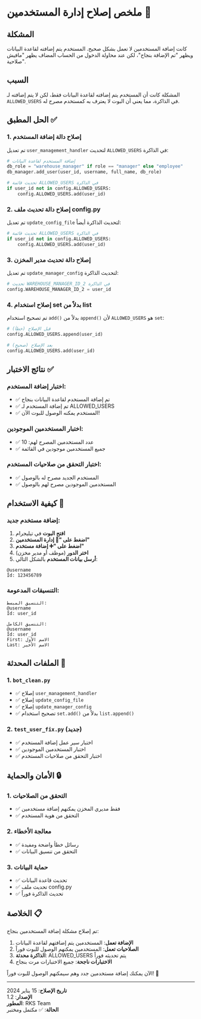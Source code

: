 # ملخص إصلاح إدارة المستخدمين 👥

## المشكلة
كانت إضافة المستخدمين لا تعمل بشكل صحيح. المستخدم يتم إضافته لقاعدة البيانات ويظهر "تم الإضافة بنجاح"، لكن عند محاولة الدخول من الحساب المضاف يظهر "مافيش صلاحية".

## السبب
المشكلة كانت أن المستخدم يتم إضافته لقاعدة البيانات فقط، لكن لا يتم إضافته لـ `ALLOWED_USERS` في الذاكرة، مما يعني أن البوت لا يعترف به كمستخدم مصرح له.

## الحل المطبق ✅

### 1. إصلاح دالة إضافة المستخدم
تم تعديل `user_management_handler` لتحديث `ALLOWED_USERS` في الذاكرة:

```python
# إضافة المستخدم لقاعدة البيانات
db_role = "warehouse_manager" if role == "manager" else "employee"
db_manager.add_user(user_id, username, full_name, db_role)

# تحديث قائمة ALLOWED_USERS في الذاكرة
if user_id not in config.ALLOWED_USERS:
    config.ALLOWED_USERS.add(user_id)
```

### 2. إصلاح دالة تحديث ملف config.py
تم تعديل `update_config_file` لتحديث الذاكرة أيضاً:

```python
# تحديث قائمة ALLOWED_USERS في الذاكرة
if user_id not in config.ALLOWED_USERS:
    config.ALLOWED_USERS.add(user_id)
```

### 3. إصلاح دالة تحديث مدير المخزن
تم تعديل `update_manager_config` لتحديث الذاكرة:

```python
# تحديث WAREHOUSE_MANAGER_ID_2 في الذاكرة
config.WAREHOUSE_MANAGER_ID_2 = user_id
```

### 4. إصلاح استخدام set بدلاً من list
تم تصحيح استخدام `add()` بدلاً من `append()` لأن `ALLOWED_USERS` هو `set`:

```python
# قبل الإصلاح (خطأ)
config.ALLOWED_USERS.append(user_id)

# بعد الإصلاح (صحيح)
config.ALLOWED_USERS.add(user_id)
```

## نتائج الاختبار ✅

### اختبار إضافة المستخدم:
- ✅ تم إضافة المستخدم لقاعدة البيانات بنجاح
- ✅ تم إضافة المستخدم لـ ALLOWED_USERS
- ✅ المستخدم يمكنه الوصول للبوت الآن!

### اختبار المستخدمين الموجودين:
- ✅ عدد المستخدمين المصرح لهم: 10
- ✅ جميع المستخدمين موجودين في القائمة

### اختبار التحقق من صلاحيات المستخدم:
- ✅ المستخدم الجديد مصرح له بالوصول
- ✅ المستخدمين الموجودين مصرح لهم بالوصول

## كيفية الاستخدام 🚀

### إضافة مستخدم جديد:
1. **افتح البوت** في تيليجرام
2. **اضغط على "👤 إدارة المستخدمين"**
3. **اضغط على "➕ إضافة مستخدم"**
4. **اختر الدور** (موظف أو مدير مخزن)
5. **أرسل بيانات المستخدم** بالشكل التالي:

```
@username
Id: 123456789
```

### التنسيقات المدعومة:
```
التنسيق المبسط:
@username
Id: user_id

التنسيق الكامل:
@username
Id: user_id
First: الاسم الأول
Last: الاسم الأخير
```

## الملفات المحدثة 📝

### 1. `bot_clean.py`
- ✅ إصلاح `user_management_handler`
- ✅ إصلاح `update_config_file`
- ✅ إصلاح `update_manager_config`
- ✅ تصحيح استخدام `set.add()` بدلاً من `list.append()`

### 2. `test_user_fix.py` (جديد)
- ✅ اختبار سير عمل إضافة المستخدم
- ✅ اختبار المستخدمين الموجودين
- ✅ اختبار التحقق من صلاحيات المستخدم

## الأمان والحماية 🔒

### 1. التحقق من الصلاحيات
- ✅ فقط مديري المخزن يمكنهم إضافة مستخدمين
- ✅ التحقق من هوية المستخدم

### 2. معالجة الأخطاء
- ✅ رسائل خطأ واضحة ومفيدة
- ✅ التحقق من تنسيق البيانات

### 3. حماية البيانات
- ✅ تحديث قاعدة البيانات
- ✅ تحديث ملف config.py
- ✅ تحديث الذاكرة فوراً

## الخلاصة 📋

تم إصلاح مشكلة إضافة المستخدمين بنجاح:

1. **الإضافة تعمل**: المستخدمين يتم إضافتهم لقاعدة البيانات
2. **الصلاحيات تعمل**: المستخدمين يمكنهم الوصول للبوت فوراً
3. **الذاكرة محدثة**: ALLOWED_USERS يتم تحديثه فوراً
4. **الاختبارات ناجحة**: جميع الاختبارات مرت بنجاح

الآن يمكنك إضافة مستخدمين جدد وهم سيمكنهم الوصول للبوت فوراً! 🎉

---

**تاريخ الإصلاح**: 15 يناير 2024  
**الإصدار**: 1.2  
**المطور**: RKS Team  
**الحالة**: ✅ مكتمل ومختبر

